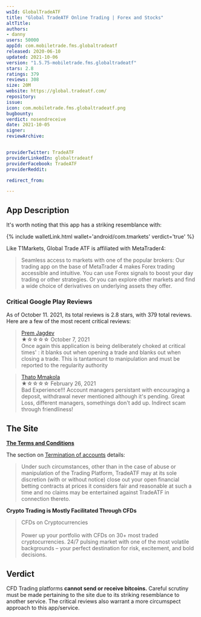 ```yaml
---
wsId: GlobalTradeATF
title: "Global TradeATF Online Trading | Forex and Stocks"
altTitle: 
authors:
- danny
users: 50000
appId: com.mobiletrade.fms.globaltradeatf
released: 2020-06-10
updated: 2021-10-06
version: "1.5.75-mobiletrade.fms.globaltradeatf"
stars: 2.8
ratings: 379
reviews: 308
size: 20M
website: https://global.tradeatf.com/
repository: 
issue: 
icon: com.mobiletrade.fms.globaltradeatf.png
bugbounty: 
verdict: nosendreceive
date: 2021-10-05
signer: 
reviewArchive:


providerTwitter: TradeATF
providerLinkedIn: globaltradeatf
providerFacebook: TradeATF
providerReddit: 

redirect_from:

---
```



## App Description

It's worth noting that this app has a striking resemblance with: 

{% include walletLink.html wallet='android/com.tmarkets' verdict='true' %} 

Like T1Markets, Global Trade ATF is affiliated with MetaTrader4:

> Seamless access to markets with one of the popular brokers:
Our trading app on the base of MetaTrader 4 makes Forex trading accessible and intuitive. You can use Forex signals to boost your day trading or other strategies. Or you can explore other markets and find a wide choice of derivatives on underlying assets they offer.

### Critical Google Play Reviews

As of October 11. 2021, its total reviews is 2.8 stars, with 379 total reviews. Here are a few of the most recent critical reviews:

> [Prem Jagdev](https://play.google.com/store/apps/details?id=com.mobiletrade.fms.globaltradeatf&reviewId=gp%3AAOqpTOGNfQAYr12tLKr4a81kKLoOj8g4HSHD_U_4hThpc8pPjgxATiQ5XQgdl7eO5zFtB2eSrKMv1L2Vajv-knA)<br>
  ★☆☆☆☆ October 7, 2021 <br>
       Once again this application is being deliberately choked at critical times' : it blanks out when opening a trade and blanks out when closing a trade. This is tantamount to manipulation and must be reported to the regularity authority

> [Thato Mmakola](https://play.google.com/store/apps/details?id=com.mobiletrade.fms.globaltradeatf&reviewId=gp%3AAOqpTOEb89Az9QC9KP3Wz3nMcQIFA0iCv7MmnDY1I968tF11UlOklkuVnHgqDgl7k3vKkJkqBIM3jAgEsg-hy1s)<br>
  ★☆☆☆☆ February 26, 2021 <br>
       Bad Experience!!! Account managers persistant with encouraging a deposit, withdrawal never mentioned although it's pending. Great Loss, different managers, somethings don't add up. Indirect scam through friendliness!       

## The Site

[**The Terms and Conditions**](https://global.tradeatf.com/en/terms)

The section on [Termination of accounts](https://global.tradeatf.com/en/terms#panel10a) details:

> Under such circumstances, other than in the case of abuse or manipulation of the Trading Platform, TradeATF may at its sole discretion (with or without notice) close out your open financial betting contracts at prices it considers fair and reasonable at such a time and no claims may be entertained against TradeATF in connection thereto.

**Crypto Trading is Mostly Facilitated Through CFDs**

> CFDs on Cryptocurrencies<br><br>
Power up your portfolio with CFDs on 30+ most traded cryptocurrencies. 24/7 pulsing market with one of the most volatile backgrounds – your perfect destination for risk, excitement, and bold decisions.

## Verdict

CFD Trading platforms **cannot send or receive bitcoins.** Careful scrutiny must be made pertaining to the site due to its striking resemblance to another service. The critical reviews also warrant a more circumspect approach to this app/service.

